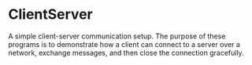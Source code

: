 # ClientServer
 A simple client-server communication setup. The purpose of these programs is to demonstrate how a client can connect to a server over a network, exchange messages, and then close the connection gracefully.

